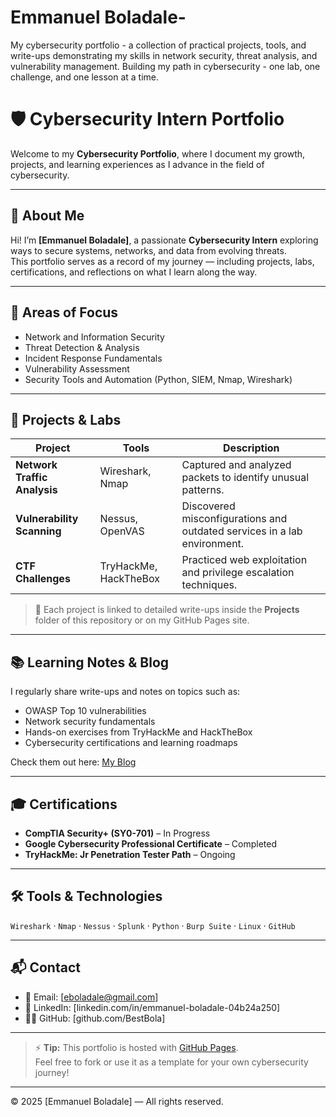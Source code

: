 # Emmanuel Boladale-
My cybersecurity portfolio - a collection of practical projects, tools, and write-ups demonstrating my skills in network security, threat analysis, and vulnerability management. Building my path in cybersecurity - one lab, one challenge, and one lesson at a time.
# 🛡️ Cybersecurity Intern Portfolio

Welcome to my **Cybersecurity Portfolio**, where I document my growth, projects, and learning experiences as I advance in the field of cybersecurity.

---

## 👋 About Me

Hi! I’m **[Emmanuel Boladale]**, a passionate **Cybersecurity Intern** exploring ways to secure systems, networks, and data from evolving threats.  
This portfolio serves as a record of my journey — including projects, labs, certifications, and reflections on what I learn along the way.

---

## 🧠 Areas of Focus

- Network and Information Security  
- Threat Detection & Analysis  
- Incident Response Fundamentals  
- Vulnerability Assessment  
- Security Tools and Automation (Python, SIEM, Nmap, Wireshark)

---

## 🧩 Projects & Labs

| Project | Tools | Description |
|----------|--------|-------------|
| **Network Traffic Analysis** | Wireshark, Nmap | Captured and analyzed packets to identify unusual patterns. |
| **Vulnerability Scanning** | Nessus, OpenVAS | Discovered misconfigurations and outdated services in a lab environment. |
| **CTF Challenges** | TryHackMe, HackTheBox | Practiced web exploitation and privilege escalation techniques. |

> 📝 Each project is linked to detailed write-ups inside the **Projects** folder of this repository or on my GitHub Pages site.

---

## 📚 Learning Notes & Blog

I regularly share write-ups and notes on topics such as:
- OWASP Top 10 vulnerabilities  
- Network security fundamentals  
- Hands-on exercises from TryHackMe and HackTheBox  
- Cybersecurity certifications and learning roadmaps  

Check them out here: [My Blog](https://yourusername.github.io/cybersecurity-portfolio/)

---

## 🎓 Certifications

- **CompTIA Security+ (SY0-701)** – In Progress  
- **Google Cybersecurity Professional Certificate** – Completed  
- **TryHackMe: Jr Penetration Tester Path** – Ongoing  

---

## 🛠️ Tools & Technologies

`Wireshark` · `Nmap` · `Nessus` · `Splunk` · `Python` · `Burp Suite` · `Linux` · `GitHub`  

---

## 📬 Contact

- 📧 Email: [eboladale@gmail.com]  
- 💼 LinkedIn: [linkedin.com/in/emmanuel-boladale-04b24a250]  
- 🧑‍💻 GitHub: [github.com/BestBola]  

---

> ⚡ **Tip:** This portfolio is hosted with [GitHub Pages](https://pages.github.com).  
> Feel free to fork or use it as a template for your own cybersecurity journey!

---

© 2025 [Emmanuel Boladale] — All rights reserved.
